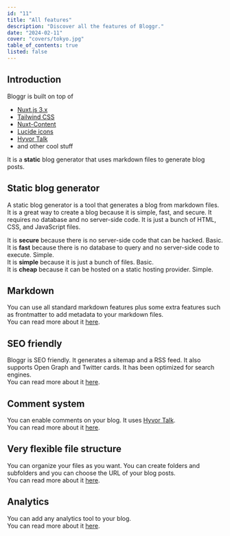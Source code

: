 ```yaml
---
id: "11"
title: "All features"
description: "Discover all the features of Bloggr."
date: "2024-02-11"
cover: "covers/tokyo.jpg"
table_of_contents: true
listed: false
---
```


## Introduction

Bloggr is built on top of
* [Nuxt.js 3.x](https://nuxt.com/)
* [Tailwind CSS](https://tailwindcss.com/)
* [Nuxt-Content](https://content.nuxt.com/)
* [Lucide icons](https://lucide.dev/)
* [Hyvor Talk](https://talk.hyvor.com/)
* and other cool stuff

It is a **static** blog generator that uses markdown files to generate blog posts.

## Static blog generator

A static blog generator is a tool that generates a blog from markdown files. It is a great way to create a blog because it is simple, fast, and secure. It requires no database and no server-side code. It is just a bunch of HTML, CSS, and JavaScript files.

It is **secure** because there is no server-side code that can be hacked. Basic.  
It is **fast** because there is no database to query and no server-side code to execute. Simple.   
It is **simple** because it is just a bunch of files. Basic.  
It is **cheap** because it can be hosted on a static hosting provider. Simple.  

## Markdown

You can use all standard markdown features plus some extra features such as frontmatter to add metadata to your markdown files.  
You can read more about it [here](/markdown).

## SEO friendly

Bloggr is SEO friendly. It generates a sitemap and a RSS feed. It also supports Open Graph and Twitter cards. It has been optimized for search engines.  
You can read more about it [here](/seo).

## Comment system

You can enable comments on your blog. It uses [Hyvor Talk](https://talk.hyvor.com/).  
You can read more about it [here](/comments).

## Very flexible file structure

You can organize your files as you want. You can create folders and subfolders and you can choose the URL of your blog posts.  
You can read more about it [here](/2024/01/files_hierarchy).

## Analytics

You can add any analytics tool to your blog.  
You can read more about it [here](/analytics).

